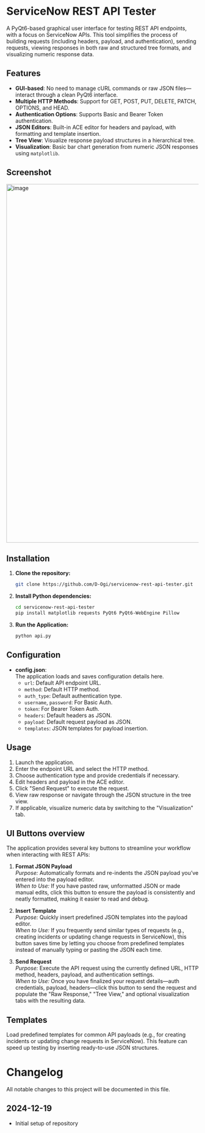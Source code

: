 
# ServiceNow REST API Tester

A PyQt6-based graphical user interface for testing REST API endpoints, with a focus on ServiceNow APIs. This tool simplifies the process of building requests (including headers, payload, and authentication), sending requests, viewing responses in both raw and structured tree formats, and visualizing numeric response data.

## Features

- **GUI-based**: No need to manage cURL commands or raw JSON files—interact through a clean PyQt6 interface.
- **Multiple HTTP Methods**: Support for GET, POST, PUT, DELETE, PATCH, OPTIONS, and HEAD.
- **Authentication Options**: Supports Basic and Bearer Token authentication.
- **JSON Editors**: Built-in ACE editor for headers and payload, with formatting and template insertion.
- **Tree View**: Visualize response payload structures in a hierarchical tree.
- **Visualization**: Basic bar chart generation from numeric JSON responses using `matplotlib`.

## Screenshot

<img width="938" alt="image" src="https://github.com/user-attachments/assets/5dfdb9af-1233-424c-bf1a-89e5a364c78a" />


## Installation

1. **Clone the repository:**
   ```bash
   git clone https://github.com/D-Ogi/servicenow-rest-api-tester.git
   ```

2. **Install Python dependencies:**
   ```bash
   cd servicenow-rest-api-tester
   pip install matplotlib requests PyQt6 PyQt6-WebEngine Pillow
   ```

3. **Run the Application:**
   ```bash
   python api.py
   ```

## Configuration

- **config.json**:  
  The application loads and saves configuration details here.  
  - `url`: Default API endpoint URL.  
  - `method`: Default HTTP method.  
  - `auth_type`: Default authentication type.  
  - `username`, `password`: For Basic Auth.  
  - `token`: For Bearer Token Auth.  
  - `headers`: Default headers as JSON.  
  - `payload`: Default request payload as JSON.  
  - `templates`: JSON templates for payload insertion.

## Usage

1. Launch the application.
2. Enter the endpoint URL and select the HTTP method.
3. Choose authentication type and provide credentials if necessary.
4. Edit headers and payload in the ACE editor.
5. Click "Send Request" to execute the request.
6. View raw response or navigate through the JSON structure in the tree view.
7. If applicable, visualize numeric data by switching to the "Visualization" tab.

## UI Buttons overview

The application provides several key buttons to streamline your workflow when interacting with REST APIs:

1. **Format JSON Payload**  
   *Purpose:* Automatically formats and re-indents the JSON payload you’ve entered into the payload editor.  
   *When to Use:* If you have pasted raw, unformatted JSON or made manual edits, click this button to ensure the payload is consistently and neatly formatted, making it easier to read and debug.

2. **Insert Template**  
   *Purpose:* Quickly insert predefined JSON templates into the payload editor.  
   *When to Use:* If you frequently send similar types of requests (e.g., creating incidents or updating change requests in ServiceNow), this button saves time by letting you choose from predefined templates instead of manually typing or pasting the JSON each time.

3. **Send Request**  
   *Purpose:* Execute the API request using the currently defined URL, HTTP method, headers, payload, and authentication settings.  
   *When to Use:* Once you have finalized your request details—auth credentials, payload, headers—click this button to send the request and populate the "Raw Response," "Tree View," and optional visualization tabs with the resulting data.

## Templates

Load predefined templates for common API payloads (e.g., for creating incidents or updating change requests in ServiceNow). This feature can speed up testing by inserting ready-to-use JSON structures.


# Changelog

All notable changes to this project will be documented in this file.

## 2024-12-19

- Initial setup of repository
